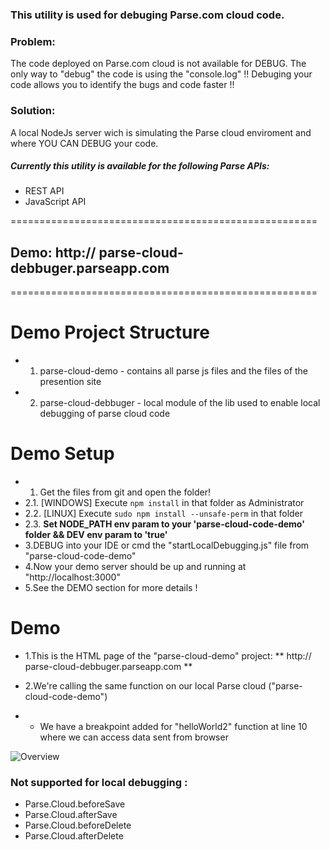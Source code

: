 ### This utility is used for debuging Parse.com cloud code.



### Problem:
The code deployed on Parse.com cloud is not available for DEBUG. The only way to "debug" the code is using the "console.log" !! Debuging your code allows you to identify the bugs and code faster !!

### Solution:
A local NodeJs server wich is simulating the Parse cloud enviroment and where YOU CAN DEBUG your code.


##### Currently this utility is available for the following Parse APIs:
* REST API
* JavaScript API


=====================================================

## Demo: http:// parse-cloud-debbuger.parseapp.com

=====================================================


Demo Project Structure
=====================================================
* 1. parse-cloud-demo - contains all parse js files and the files of the presention site
* 2. parse-cloud-debbuger - local module of the lib used to enable local debugging of parse cloud code

Demo Setup
=====================================================
* 1. Get the files from git and open the folder!
* 2.1. [WINDOWS] Execute `npm install` in that folder as Administrator
* 2.2. [LINUX] Execute `sudo npm install --unsafe-perm` in that folder
* 2.3. **Set NODE_PATH env param to your 'parse-cloud-code-demo' folder && DEV env param to 'true'**
* 3.DEBUG into your IDE or cmd the "startLocalDebugging.js" file from "parse-cloud-code-demo"
* 4.Now your demo server should be up and running at "http://localhost:3000"
* 5.See the DEMO section for more details !

Demo
=====================================================
* 1.This is the HTML page of the "parse-cloud-demo" project: ** http:// parse-cloud-debbuger.parseapp.com **
* 2.We're calling the same function on our local Parse cloud ("parse-cloud-code-demo")

* * We have a breakpoint added for "helloWorld2" function at line 10 where we can access data sent from browser


![Overview](https://raw.githubusercontent.com/mariusciocan/parse-cloud-debugger/master/parse-cloud-code-demo/public/images/breakpoint.jpg?raw=true "Local Parse call")


### Not supported for local debugging :
* Parse.Cloud.beforeSave
* Parse.Cloud.afterSave
* Parse.Cloud.beforeDelete
* Parse.Cloud.afterDelete

